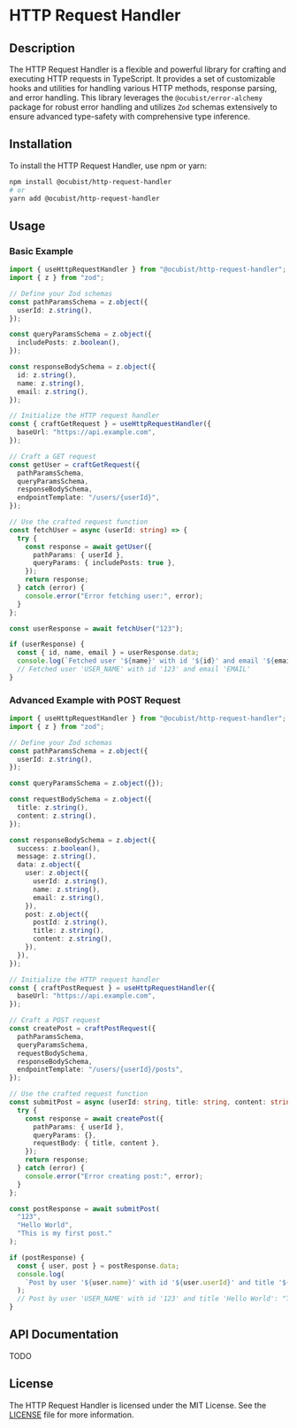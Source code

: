 # HTTP Request Handler

## Description

The HTTP Request Handler is a flexible and powerful library for crafting and executing HTTP requests in TypeScript. It provides a set of customizable hooks and utilities for handling various HTTP methods, response parsing, and error handling. This library leverages the `@ocubist/error-alchemy` package for robust error handling and utilizes `Zod` schemas extensively to ensure advanced type-safety with comprehensive type inference.

## Installation

To install the HTTP Request Handler, use npm or yarn:

```bash
npm install @ocubist/http-request-handler
# or
yarn add @ocubist/http-request-handler
```

## Usage

### Basic Example

```ts
import { useHttpRequestHandler } from "@ocubist/http-request-handler";
import { z } from "zod";

// Define your Zod schemas
const pathParamsSchema = z.object({
  userId: z.string(),
});

const queryParamsSchema = z.object({
  includePosts: z.boolean(),
});

const responseBodySchema = z.object({
  id: z.string(),
  name: z.string(),
  email: z.string(),
});

// Initialize the HTTP request handler
const { craftGetRequest } = useHttpRequestHandler({
  baseUrl: "https://api.example.com",
});

// Craft a GET request
const getUser = craftGetRequest({
  pathParamsSchema,
  queryParamsSchema,
  responseBodySchema,
  endpointTemplate: "/users/{userId}",
});

// Use the crafted request function
const fetchUser = async (userId: string) => {
  try {
    const response = await getUser({
      pathParams: { userId },
      queryParams: { includePosts: true },
    });
    return response;
  } catch (error) {
    console.error("Error fetching user:", error);
  }
};

const userResponse = await fetchUser("123");

if (userResponse) {
  const { id, name, email } = userResponse.data;
  console.log(`Fetched user '${name}' with id '${id}' and email '${email}'`);
  // Fetched user 'USER_NAME' with id '123' and email 'EMAIL'
}
```

### Advanced Example with POST Request

```ts
import { useHttpRequestHandler } from "@ocubist/http-request-handler";
import { z } from "zod";

// Define your Zod schemas
const pathParamsSchema = z.object({
  userId: z.string(),
});

const queryParamsSchema = z.object({});

const requestBodySchema = z.object({
  title: z.string(),
  content: z.string(),
});

const responseBodySchema = z.object({
  success: z.boolean(),
  message: z.string(),
  data: z.object({
    user: z.object({
      userId: z.string(),
      name: z.string(),
      email: z.string(),
    }),
    post: z.object({
      postId: z.string(),
      title: z.string(),
      content: z.string(),
    }),
  }),
});

// Initialize the HTTP request handler
const { craftPostRequest } = useHttpRequestHandler({
  baseUrl: "https://api.example.com",
});

// Craft a POST request
const createPost = craftPostRequest({
  pathParamsSchema,
  queryParamsSchema,
  requestBodySchema,
  responseBodySchema,
  endpointTemplate: "/users/{userId}/posts",
});

// Use the crafted request function
const submitPost = async (userId: string, title: string, content: string) => {
  try {
    const response = await createPost({
      pathParams: { userId },
      queryParams: {},
      requestBody: { title, content },
    });
    return response;
  } catch (error) {
    console.error("Error creating post:", error);
  }
};

const postResponse = await submitPost(
  "123",
  "Hello World",
  "This is my first post."
);

if (postResponse) {
  const { user, post } = postResponse.data;
  console.log(
    `Post by user '${user.name}' with id '${user.userId}' and title '${post.title}': "${post.content}"`
  );
  // Post by user 'USER_NAME' with id '123' and title 'Hello World': "This is my first post."
}
```

## API Documentation

TODO

## License

The HTTP Request Handler is licensed under the MIT License. See the [LICENSE](LICENSE.md) file for more information.
